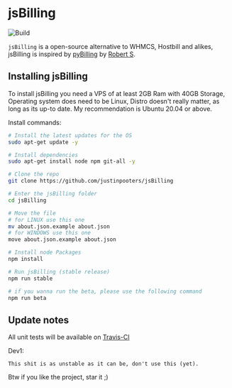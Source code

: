 # jsBilling
![Build](https://app.travis-ci.com/JustinPooters/jsBilling.svg?branch=main)

``jsBilling`` is a open-source alternative to WHMCS, Hostbill and alikes, jsBilling is inspired by [pyBilling](https://github.com/pyTrinkets/pyBilling) by [Robert S](https://robert-s.dev).

## Installing jsBilling
To install jsBilling you need a VPS of at least 2GB Ram with 40GB Storage, Operating system does need to be Linux, Distro doesn't really matter, as long as its up-to date. My recommendation is Ubuntu 20.04 or above. 

Install commands:
```bash
# Install the latest updates for the OS
sudo apt-get update -y

# Install dependencies
sudo apt-get install node npm git-all -y

# Clone the repo
git clone https://github.com/justinpooters/jsBilling

# Enter the jsBilling folder
cd jsBilling

# Move the file
# for LINUX use this one
mv about.json.example about.json
# for WINDOWS use this one
move about.json.example about.json

# Install node Packages
npm install

# Run jsBilling (stable release)
npm run stable

# if you wanna run the beta, please use the following command
npm run beta
```

## Update notes
All unit tests will be available on [Travis-CI](https://app.travis-ci.com/github/JustinPooters/jsBilling)

Dev1:
```
This shit is as unstable as it can be, don't use this (yet). 
```


Btw if you like the project, star it ;)